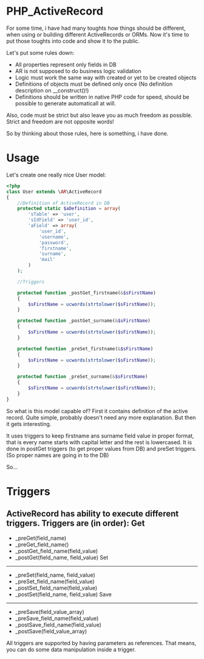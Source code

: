 PHP_ActiveRecord
================

For some time, i have had many toughts how things should be different, when using or building different ActiveRecords or ORMs. Now it's time to put those toughts into code and show it to the public.

Let's put some rules down:
* All properties represent only fields in DB
* AR is not supposed to do business logic validation
* Logic must work the same way with created or yet to be created objects
* Definitions of objects must be defined only once (No definition description on __construct()!)
* Definitions should be written in native PHP code for speed, should be possible to generate automaticall at will.

Also, code must be strict but also leave you as much freedom as possible. Strict and freedom are not opposite words!

So by thinking about those rules, here is something, i have done.

Usage
=====

Let's create one really nice User model:
```php
<?php
class User extends \AR\ActiveRecord
{
	//Definition of ActiveRecord in DB
	protected static $aDefinition = array(
		'sTable' => 'user',
		'sIdField' => 'user_id',
		'aField' => array(
			'user_id',
			'username',
			'password',
			'firstname',
			'surname',
			'mail'
		)
	);

	//Triggers

	protected function _postGet_firstname(&$sFirstName)
	{
		$sFirstName = ucwords(strtolower($sFirstName));
	}

	protected function _postGet_surname(&$sFirstName)
	{
		$sFirstName = ucwords(strtolower($sFirstName));
	}

	protected function _preSet_firstname(&$sFirstName)
	{
		$sFirstName = ucwords(strtolower($sFirstName));
	}

	protected function _preSet_surname(&$sFirstName)
	{
		$sFirstName = ucwords(strtolower($sFirstName));
	}
}
```

So what is this model capable of?
First it contains definition of the active record. Quite simple, probably doesn't need any more explanation. But then it gets interesting.

It uses triggers to keep firstname ans surname field value in proper format, that is every name starts with capital letter and the rest is lowercased. It is done in postGet triggers (to get proper values from DB) and preSet triggers. (So proper names are going in to the DB)

So...

Triggers
========

ActiveRecord has ability to execute different triggers. Triggers are (in order):
Get
---
* _preGet(field_name)
* _preGet_field_name()
* _postGet_field_name(field_value)
* _postGet(field_name, field_value)
Set
---
* _preSet(field_name, field_value)
* _preSet_field_name(field_value)
* _postSet_field_name(field_value)
* _postSet(field_name, field_value)
Save
----
* _preSave(field_value_array)
* _preSave_field_name(field_value)
* _postSave_field_name(field_value)
* _postSave(field_value_array)

All triggers are supported by having parameters as references. That means, you can do some data manipulation inside a trigger.